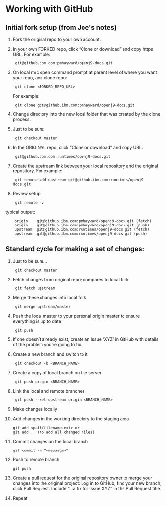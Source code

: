 ﻿# Working with GitHub

## Initial fork setup (from Joe's notes)

1. Fork the original repo to your own account.

2. In your own FORKED repo, click “Clone or download” and copy https URL. For example:


        git@github.ibm.com:pmhayward/openj9-docs.git

3. On local m/c open command prompt at parent level of where you want your repo, and clone repo:

        git clone <FORKED_REPO_URL>

    For example:

        git clone git@github.ibm.com:pmhayward/openj9-docs.git

4. Change directory into the new local folder that was created by the clone process.

5. Just to be sure:

        git checkout master

6. In the ORIGINAL repo, click “Clone or download” and copy URL.

        git@github.ibm.com:runtimes/openj9-docs.git

7. Create the upstream link between your local repository and the original repository. For example:

        git remote add upstream git@github.ibm.com:runtimes/openj9-docs.git

8. Review setup

        git remote -v 

typical output:

        origin    git@github.ibm.com:pmhayward/openj9-docs.git (fetch)
        origin    git@github.ibm.com:pmhayward/openj9-docs.git (push)
        upstream  git@github.ibm.com:runtimes/openj9-docs.git (fetch)
        upstream  git@github.ibm.com:runtimes/openj9-docs.git (push)

## Standard cycle for making a set of changes:

1. Just to be sure…

        git checkout master

2. Fetch changes from original repo; compares to local fork

        git fetch upstream

3. Merge these changes into local fork

        git merge upstream/master

4. Push the local master to your personal origin master to ensure everything is up to date

        git push

5. If one doesn’t already exist, create an Issue ‘XYZ’ in GitHub with details of the problem you’re going to fix.

6. Create a new branch and switch to it

        git checkout -b <BRANCH_NAME>

7. Create a copy of local branch on the server

        git push origin <BRANCH_NAME>

8. Link the local and remote branches

        git push --set-upstream origin <BRANCH_NAME>

9. Make changes locally

10. Add changes in the working directory to the staging area

        git add <path/filename.ext> or
        git add .  (to add all changed files)

11. Commit changes on the local branch

        git commit -m “<message>”

12. Push to remote branch

        git push

13. Create a pull request for the original repository owner to merge your changes into the original project:
Log in to GitHub, find your new branch, click Pull Request. Include “…a fix for Issue XYZ” in the Pull Request title.

13. Repeat

